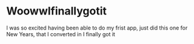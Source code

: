 # WoowwIfinallygotit
I was so excited having been able to do my frist app, just did this one for New Years, that I converted in I finally got it
